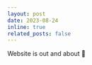 ```yaml
---
layout: post
date: 2023-08-24
inline: true
related_posts: false
---
```


Website is out and about 🛜
